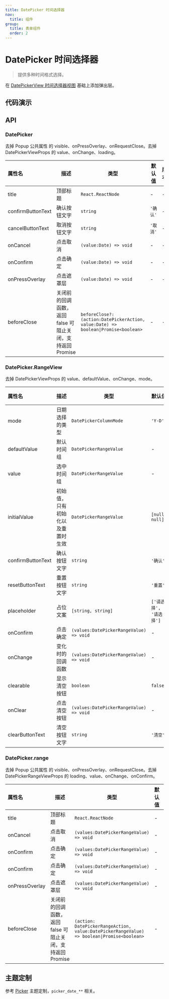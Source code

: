 ```yaml
---
title: DatePicker 时间选择器
nav:
  title: 组件
group:
  title: 表单组件
  order: 2
---
```


# DatePicker 时间选择器

> 提供多种时间格式选择。

在 [DatePickerView 时间选择器视图](./date-picker-view) 基础上添加弹出层。

## 代码演示

<code src="./__fixtures__/single.tsx"></code>

<code src="./__fixtures__/range-view.tsx"></code>

<code src="./__fixtures__/range.tsx"></code>

## API

### DatePicker

去掉 Popup 公共属性 的 visible、onPressOverlay、onRequestClose。去掉 DatePickerViewProps 的 value、onChange、loading。

| 属性名            | 描述                                                      | 类型                                                                               | 默认值   | 版本 |
| :---------------- | --------------------------------------------------------- | ---------------------------------------------------------------------------------- | -------- | ---- |
| title             | 顶部标题                                                  | `React.ReactNode`                                                                  | -        | -    |
| confirmButtonText | 确认按钮文字                                              | `string`                                                                           | `'确认'` | -    |
| cancelButtonText  | 取消按钮文字                                              | `string`                                                                           | `'取消'` | -    |
| onCancel          | 点击取消                                                  | `(value:Date) => void`                                                             | -        | -    |
| onConfirm         | 点击确定                                                  | `(value:Date) => void`                                                             | -        | -    |
| onPressOverlay    | 点击遮罩层                                                | `(value:Date) => void`                                                             | -        | -    |
| beforeClose       | 关闭前的回调函数，返回 false 可阻止关闭，支持返回 Promise | `beforeClose?: (action:DatePickerAction, value:Date) => boolean\|Promise<boolean>` | -        | -    |

### DatePicker.RangeView

去掉 DatePickerViewProps 的 value、defaultValue、onChange、mode。

| 属性名            | 描述                             | 类型                                    | 默认值                 | 版本 |
| :---------------- | -------------------------------- | --------------------------------------- | ---------------------- | ---- |
| mode              | 日期选择的类型                   | `DatePickerColumnMode`                  | `'Y-D'`                | -    |
| defaultValue      | 默认时间组                       | `DatePickerRangeValue`                  | -                      | -    |
| value             | 选中时间组                       | `DatePickerRangeValue`                  | -                      | -    |
| initialValue      | 初始值，只有初始化以及重置时生效 | `DatePickerRangeValue`                  | `[null, null]`         | -    |
| confirmButtonText | 确认按钮文字                     | `string`                                | `'确认'`               | -    |
| resetButtonText   | 重置按钮文字                     | `string`                                | `'重置'`               | -    |
| placeholder       | 占位文案                         | `[string, string]`                      | `['请选择', '请选择']` | -    |
| onConfirm         | 点击确定                         | `(values:DatePickerRangeValue) => void` | -                      | -    |
| onChange          | 变化时的回调函数                 | `(values:DatePickerRangeValue) => void` | -                      | -    |
| clearable         | 显示清空按钮                     | `boolean`                               | `false`                | -    |
| onClear           | 点击清空按钮                     | `(values:DatePickerRangeValue) => void` | -                      | -    |
| clearButtonText   | 清空按钮文字                     | `string`                                | `'清空'`               | -    |

### DatePicker.range

去掉 Popup 公共属性 的 visible、onPressOverlay、onRequestClose。去掉 DatePickerRangeViewProps 的 loading、value、onChange、onConfirm。

| 属性名         | 描述                                                      | 类型                                                                                       | 默认值 | 版本 |
| :------------- | --------------------------------------------------------- | ------------------------------------------------------------------------------------------ | ------ | ---- |
| title          | 顶部标题                                                  | `React.ReactNode`                                                                          | -      | -    |
| onCancel       | 点击取消                                                  | `(values:DatePickerRangeValue) => void`                                                    | -      | -    |
| onConfirm      | 点击确定                                                  | `(values:DatePickerRangeValue) => void`                                                    | -      | -    |
| onConfirm      | 点击确定                                                  | `(values:DatePickerRangeValue) => void`                                                    | -      | -    |
| onPressOverlay | 点击遮罩层                                                | `(values:DatePickerRangeValue) => void`                                                    | -      | -    |
| beforeClose    | 关闭前的回调函数，返回 false 可阻止关闭，支持返回 Promise | `(action: DatePickerRangeAction, value:DatePickerRangeValue) => boolean\|Promise<boolean>` | -      | -    |

## 主题定制

参考 [Picker](./picker) 主题定制，`picker_date_**` 相关。
